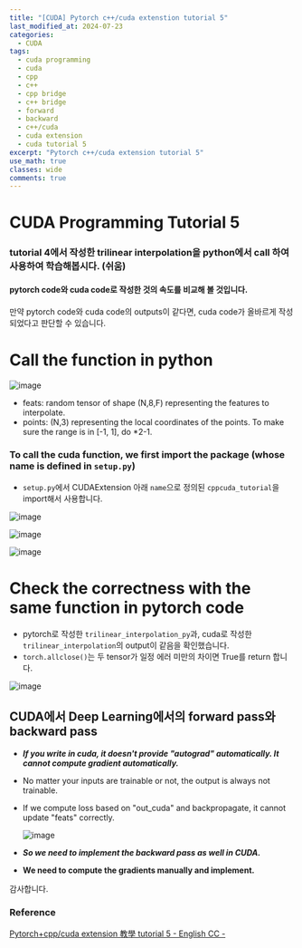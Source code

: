 ```yaml
---
title: "[CUDA] Pytorch c++/cuda extenstion tutorial 5"
last_modified_at: 2024-07-23
categories:
  - CUDA
tags:
  - cuda programming
  - cuda
  - cpp
  - c++
  - cpp bridge
  - c++ bridge
  - forward
  - backward
  - c++/cuda
  - cuda extension
  - cuda tutorial 5
excerpt: "Pytorch c++/cuda extension tutorial 5"
use_math: true
classes: wide
comments: true
---
```


# CUDA Programming Tutorial 5

### tutorial 4에서 작성한 trilinear interpolation을 python에서 call 하여 사용하여 학습해봅시다. (쉬움)

#### pytorch code와 cuda code로 작성한 것의 속도를 비교해 볼 것입니다.

만약 pytorch code와 cuda code의 outputs이 같다면, cuda code가 올바르게 작성되었다고 판단할 수 있습니다.

# Call the function in python

![image](https://github.com/user-attachments/assets/8cdbd527-e011-406b-9892-f9e168a6aad4)

- feats: random tensor of shape (N,8,F) representing the features to interpolate. 
- points: (N,3) representing the local coordinates of the points. To make sure the range is in [-1, 1], do *2-1.

### To call the cuda function, we first import the package (whose name is defined in `setup.py`)

- `setup.py`에서 CUDAExtension 아래 `name`으로 정의된 `cppcuda_tutorial`을 import해서 사용합니다.

![image](https://github.com/user-attachments/assets/12452377-8ff5-4a6e-bb89-5a1eb5a7d07b)

![image](https://github.com/user-attachments/assets/9769d32e-f75f-4709-b473-821021933649)

![image](https://github.com/user-attachments/assets/354a3c58-5d1e-4539-9603-b20b42ee2ed7)

# Check the correctness with the same function in pytorch code

- pytorch로 작성한 `trilinear_interpolation_py`과, cuda로 작성한 `trilinear_interpolation`의 output이 같음을 확인했습니다.
- `torch.allclose()`는 두 tensor가 일정 에러 미만의 차이면 True를 return 합니다.

![image](https://github.com/user-attachments/assets/b18d36e2-7001-489e-afbb-d4b321079e43)


## CUDA에서 Deep Learning에서의 forward pass와 backward pass 

- ***If you write in cuda, it doesn't provide "autograd" automatically. It cannot compute gradient automatically.***
- No matter your inputs are trainable or not, the output is always not trainable.
- If we compute loss based on "out_cuda" and backpropagate, it cannot update "feats" correctly.

  ![image](https://github.com/user-attachments/assets/a702c667-79ed-45e8-8673-31f64894d59c)

- ***So we need to implement the backward pass as well in CUDA.***
- **We need to compute the gradients manually and implement.**


감사합니다.

### Reference
[Pytorch+cpp/cuda extension 教學 tutorial 5 - English CC -](https://www.youtube.com/watch?v=XpHwMriwe-I&list=PLDV2CyUo4q-LKuiNltBqCKdO9GH4SS_ec&index=5)
